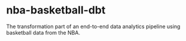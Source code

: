 # nba-basketball-dbt
The transformation part of an end-to-end data analytics pipeline using basketball data from the NBA.
